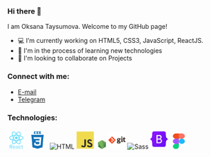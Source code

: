 ### Hi there 👋

I am Oksana Taysumova. Welcome to my GitHub page!

- 💻 I’m currently working on  HTML5, CSS3, JavaScript, ReactJS.
- 🔭 I'm in the process of learning new technologies
- 🤲 I'm looking to collaborate on Projects


### Connect with me:
- <a href="otajsumova@gmail.com" target="blank">E-mail</a>
- <a href="https://t.me/Ksan22Ka" target="blank">Telegram</a>

### Technologies:
<div>
  <img src="https://github.com/devicons/devicon/blob/master/icons/react/react-original-wordmark.svg" title="React" alt="React" width="40" height="40"/>&nbsp;
  <img src="https://github.com/devicons/devicon/blob/master/icons/css3/css3-plain-wordmark.svg"  title="CSS3" alt="CSS" width="40" height="40"/>&nbsp;
  <img width="40" src="https://user-images.githubusercontent.com/25181517/192158954-f88b5814-d510-4564-b285-dff7d6400dad.png" alt="HTML" title="HTML"/>
  <img src="https://github.com/devicons/devicon/blob/master/icons/javascript/javascript-original.svg" title="JavaScript" alt="JavaScript" width="40" height="40"/>&nbsp;
  <img height="20" src="https://raw.githubusercontent.com/github/explore/80688e429a7d4ef2fca1e82350fe8e3517d3494d/topics/nodejs/nodejs.png"></code>
  <img src="https://github.com/devicons/devicon/blob/master/icons/git/git-original-wordmark.svg" title="Git" **alt="Git" width="40" height="40"/>
  <img width="40" src="https://user-images.githubusercontent.com/25181517/192158956-48192682-23d5-4bfc-9dfb-6511ade346bc.png" alt="Sass" title="Sass"/>
  <img width="40" height="45" src="https://github.com/devicons/devicon/blob/master/icons/bootstrap/bootstrap-original.svg" alt="Bootstrap" title="Bootstrap"/>
  <img width="40" height="35" src="https://github.com/devicons/devicon/blob/master/icons/figma/figma-original.svg" alt="Figma" title="Figma"/>
</div>



<!--
**Oksana2211/Oksana2211** is a ✨ _special_ ✨ repository because its `README.md` (this file) appears on your GitHub profile.

Here are some ideas to get you started:
💻 I’m currently working on  HTML5, CSS3, JavaScript, ReactJS.
🤲 I'm looking to collaborate on Projects
-


 🔭 
- 🌱 I’m currently learning ...
- 👯 I’m looking to collaborate on ...
- 🤔 I’m looking for help with ...
- 💬 Ask me about ...
- 📫 How to reach me: ...
- 😄 Pronouns: ...
- ⚡ Fun fact: ...
-->
